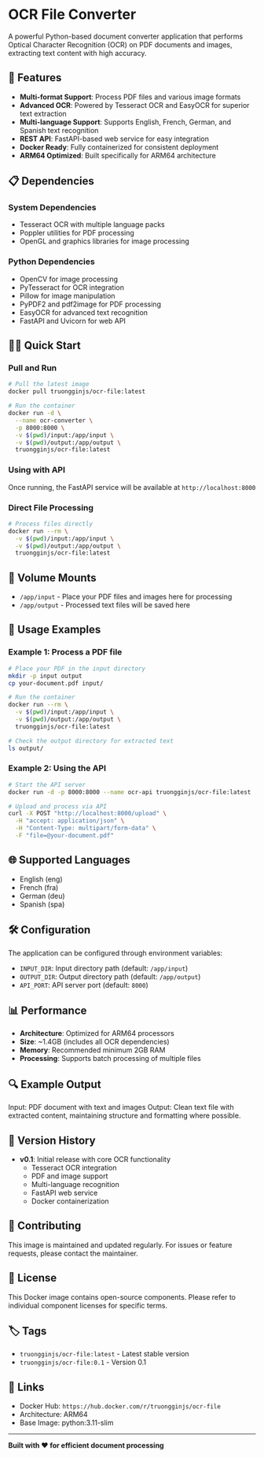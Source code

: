 # OCR File Converter

A powerful Python-based document converter application that performs Optical Character Recognition (OCR) on PDF documents and images, extracting text content with high accuracy.

## 🚀 Features

- **Multi-format Support**: Process PDF files and various image formats
- **Advanced OCR**: Powered by Tesseract OCR and EasyOCR for superior text extraction
- **Multi-language Support**: Supports English, French, German, and Spanish text recognition
- **REST API**: FastAPI-based web service for easy integration
- **Docker Ready**: Fully containerized for consistent deployment
- **ARM64 Optimized**: Built specifically for ARM64 architecture

## 📋 Dependencies

### System Dependencies
- Tesseract OCR with multiple language packs
- Poppler utilities for PDF processing
- OpenGL and graphics libraries for image processing

### Python Dependencies
- OpenCV for image processing
- PyTesseract for OCR integration
- Pillow for image manipulation
- PyPDF2 and pdf2image for PDF processing
- EasyOCR for advanced text recognition
- FastAPI and Uvicorn for web API

## 🏃‍♂️ Quick Start

### Pull and Run
```bash
# Pull the latest image
docker pull truongginjs/ocr-file:latest

# Run the container
docker run -d \
  --name ocr-converter \
  -p 8000:8000 \
  -v $(pwd)/input:/app/input \
  -v $(pwd)/output:/app/output \
  truongginjs/ocr-file:latest
```

### Using with API
Once running, the FastAPI service will be available at `http://localhost:8000`

### Direct File Processing
```bash
# Process files directly
docker run --rm \
  -v $(pwd)/input:/app/input \
  -v $(pwd)/output:/app/output \
  truongginjs/ocr-file:latest
```

## 📁 Volume Mounts

- `/app/input` - Place your PDF files and images here for processing
- `/app/output` - Processed text files will be saved here

## 🔧 Usage Examples

### Example 1: Process a PDF file
```bash
# Place your PDF in the input directory
mkdir -p input output
cp your-document.pdf input/

# Run the container
docker run --rm \
  -v $(pwd)/input:/app/input \
  -v $(pwd)/output:/app/output \
  truongginjs/ocr-file:latest

# Check the output directory for extracted text
ls output/
```

### Example 2: Using the API
```bash
# Start the API server
docker run -d -p 8000:8000 --name ocr-api truongginjs/ocr-file:latest

# Upload and process via API
curl -X POST "http://localhost:8000/upload" \
  -H "accept: application/json" \
  -H "Content-Type: multipart/form-data" \
  -F "file=@your-document.pdf"
```

## 🌐 Supported Languages

- English (eng)
- French (fra)
- German (deu)
- Spanish (spa)

## 🛠️ Configuration

The application can be configured through environment variables:

- `INPUT_DIR`: Input directory path (default: `/app/input`)
- `OUTPUT_DIR`: Output directory path (default: `/app/output`)
- `API_PORT`: API server port (default: `8000`)

## 📊 Performance

- **Architecture**: Optimized for ARM64 processors
- **Size**: ~1.4GB (includes all OCR dependencies)
- **Memory**: Recommended minimum 2GB RAM
- **Processing**: Supports batch processing of multiple files

## 🔍 Example Output

Input: PDF document with text and images
Output: Clean text file with extracted content, maintaining structure and formatting where possible.

## 📝 Version History

- **v0.1**: Initial release with core OCR functionality
  - Tesseract OCR integration
  - PDF and image support
  - Multi-language recognition
  - FastAPI web service
  - Docker containerization

## 🤝 Contributing

This image is maintained and updated regularly. For issues or feature requests, please contact the maintainer.

## 📄 License

This Docker image contains open-source components. Please refer to individual component licenses for specific terms.

## 🏷️ Tags

- `truongginjs/ocr-file:latest` - Latest stable version
- `truongginjs/ocr-file:0.1` - Version 0.1

## 🔗 Links

- Docker Hub: `https://hub.docker.com/r/truongginjs/ocr-file`
- Architecture: ARM64
- Base Image: python:3.11-slim

---

**Built with ❤️ for efficient document processing**

